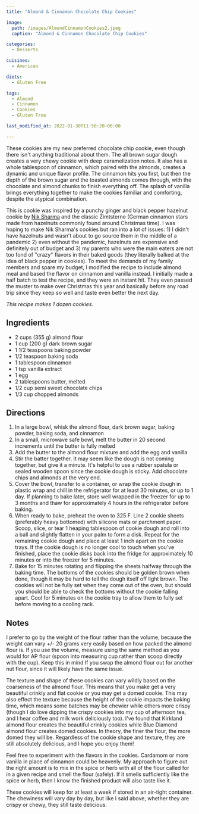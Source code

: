 ```yaml
---
title: "Almond & Cinnamon Chocolate Chip Cookies"

image: 
  path: /images/AlmondCinnamonCookies2.jpeg
  caption: "Almond & Cinnamon Chocolate Chip Cookies"

categories:
  - Desserts

cuisines:
  - American

diets:
  - Gluten Free

tags:
  - Almond
  - Cinnamon
  - Cookies
  - Gluten Free

last_modified_at: 2022-01-30T11:50:20-06:00

---
```


<span itemprop="description">
These cookies are my new preferred chocolate chip cookie, even though there isn't anything traditional about them. The all brown sugar dough creates a very chewy cookie with deep caramelization notes. It also has a whole tablespoon of cinnamon, which paired with the almonds, creates a dynamic and unique flavor profile. The cinnamon hits you first, but then the depth of the brown sugar and the toasted almonds comes through, with the chocolate and almond chunks to finish everything off. The splash of vanilla brings everything together to make the cookies familiar and comforting, despite the atypical combination. 
</span>

This is cookie was inspired by a punchy ginger and black pepper hazelnut cookie by [Nik Sharma][1] and the classic Zimtsterne (German cinnamon stars made from hazelnuts commonly found around Christmas time). I was hoping to make Nik Sharma's cookies but ran into a lot of issues: 1) I didn't have hazelnuts and wasn't about to go source them in the middle of a pandemic 2) even without the pandemic, hazelnuts are expensive and definitely out of budget and 3) my parents who were the main eaters are not too fond of "crazy" flavors in their baked goods (they literally balked at the idea of black pepper in cookies). To meet the demands of my family members and spare my budget, I modified the recipe to include almond meal and based the flavor on cinnamon and vanilla instead. I initially made a half batch to test the recipe, and they were an instant hit. They even passed the muster to make over Christmas this year and basically before any road trip since they keep so well and taste even better the next day.

*This recipe makes <span itemprop="recipeYield">1 dozen</span> cookies.*

## Ingredients

* <span itemprop="recipeIngredient">2 cups (355 g) almond flour</span>
* <span itemprop="recipeIngredient">1 cup (200 g) dark brown sugar</span>
* <span itemprop="recipeIngredient">1 1/2 teaspoons baking powder</span>
* <span itemprop="recipeIngredient">1/2 teaspoon baking soda</span>
* <span itemprop="recipeIngredient">1 tablespoon cinnamon</span>
* <span itemprop="recipeIngredient">1 tsp vanilla extract</span>
* <span itemprop="recipeIngredient">1 egg</span>
* <span itemprop="recipeIngredient">2 tablespoons butter, melted</span>
* <span itemprop="recipeIngredient">1/2 cup semi sweet chocolate chips</span>
* <span itemprop="recipeIngredient">1/3 cup chopped almonds</span>

## Directions

1. <span itemprop="recipeInstructions">In a large bowl, whisk the almond flour, dark brown sugar, baking powder, baking soda, and cinnamon</span>
2. <span itemprop="recipeInstructions">In a small, microwave safe bowl, melt the butter in 20 second increments until the butter is fully melted</span>
3. <span itemprop="recipeInstructions">Add the butter to the almond flour mixture and add the egg and vanilla</span>
4. <span itemprop="recipeInstructions">Stir the batter together. It may seem like the dough is not coming together, but give it a minute. It's helpful to use a rubber spatula or sealed wooden spoon since the cookie dough is sticky. Add chocolate chips and almonds at the very end.</span>
5. <span itemprop="recipeInstructions">Cover the bowl, transfer to a container, or wrap the cookie dough in plastic wrap and chill in the refrigerator for at least 30 minutes, or up to 1 day. If planning to bake later, store well wrapped in the freezer for up to 3 months and thaw for approximately 4 hours in the refrigerator before baking.</span>
6. <span itemprop="recipeInstructions">When ready to bake, preheat the oven to 325 F. Line 2 cookie sheets (preferably heavy bottomed) with silicone mats or parchment paper. Scoop, slice, or tear 1 heaping tablespoon of cookie dough and roll into a ball and slightly flatten in your palm to form a disk. Repeat for the remaining cookie dough and place at least 1 inch apart on the cookie trays. If the cookie dough is no longer cool to touch when you've finished, place the cookie disks back into the fridge for approximately 10 minutes or into the freezer for 5 minutes.</span> 
7. <span itemprop="recipeInstructions">Bake for 15 minutes rotating and flipping the sheets halfway through the baking time. The bottoms of the cookies should be golden brown when done, though it may be hard to tell the dough itself off light brown. The cookies will not be fully set when they come out of the oven, but should you should be able to check the bottoms without the cookie falling apart. Cool for 5 minutes on the cookie tray to allow them to fully set before moving to a cooling rack.</span>


## Notes

I prefer to go by the weight of the flour rather than the volume, because the weight can vary +/- 20 grams very easily based on how packed the almond flour is. If you use the volume, measure using the same method as you would for AP flour (spoon into measuring cup rather than scoop directly with the cup). Keep this in mind If you swap the almond flour out for another nut flour, since it will likely have the same issue.

The texture and shape of these cookies can vary wildly based on the coarseness of the almond flour. This means that you make get a very beautiful crinkly and flat cookie or you may get a domed cookie. This may also effect the texture because the height of the cookie impacts the baking time, which means some batches may be chewier while others more crispy (though I do love dipping the crispy cookies into my cup of afternoon tea, and I hear coffee and milk work deliciously too). I've found that Kirkland almond flour creates the beautiful crinkly cookies while Blue Diamond almond flour creates domed cookies. In theory, the finer the flour, the more domed they will be. Regardless of the cookie shape and texture, they are still absolutely delicious, and I hope you enjoy them!

Feel free to experiment with the flavors in the cookies. Cardamom or more vanilla in place of cinnamon could be heavenly. My approach to figure out the right amount is to mix in the spice or herb with all of the flour called for in a given recipe and smell the flour (safely). If it smells sufficiently like the spice or herb, then I know the finished product will also taste like it. 

These cookies will keep for at least a week if stored in an air-tight container. The chewiness will vary day by day, but like I said above, whether they are crispy or chewy, they still taste delicious.


[1]: https://food52.com/recipes/78052-nik-sharma-s-spicy-chocolate-chip-hazelnut-cookies